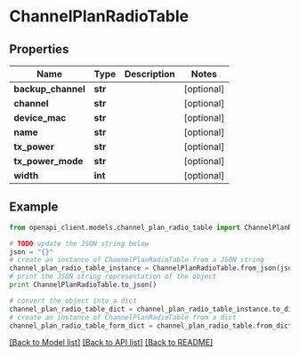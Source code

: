 # ChannelPlanRadioTable


## Properties

Name | Type | Description | Notes
------------ | ------------- | ------------- | -------------
**backup_channel** | **str** |  | [optional] 
**channel** | **str** |  | [optional] 
**device_mac** | **str** |  | [optional] 
**name** | **str** |  | [optional] 
**tx_power** | **str** |  | [optional] 
**tx_power_mode** | **str** |  | [optional] 
**width** | **int** |  | [optional] 

## Example

```python
from openapi_client.models.channel_plan_radio_table import ChannelPlanRadioTable

# TODO update the JSON string below
json = "{}"
# create an instance of ChannelPlanRadioTable from a JSON string
channel_plan_radio_table_instance = ChannelPlanRadioTable.from_json(json)
# print the JSON string representation of the object
print ChannelPlanRadioTable.to_json()

# convert the object into a dict
channel_plan_radio_table_dict = channel_plan_radio_table_instance.to_dict()
# create an instance of ChannelPlanRadioTable from a dict
channel_plan_radio_table_form_dict = channel_plan_radio_table.from_dict(channel_plan_radio_table_dict)
```
[[Back to Model list]](../README.md#documentation-for-models) [[Back to API list]](../README.md#documentation-for-api-endpoints) [[Back to README]](../README.md)


